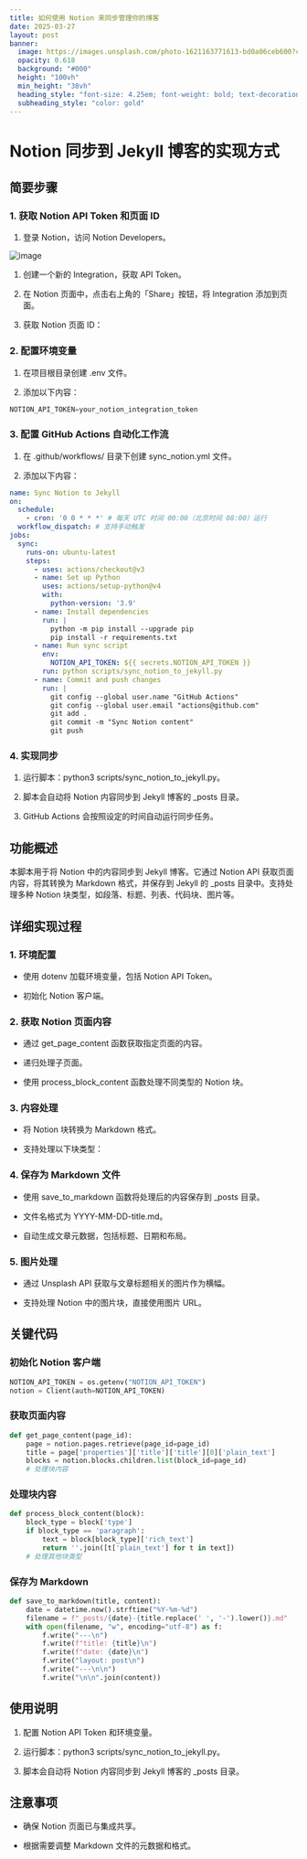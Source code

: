 ```yaml
---
title: 如何使用 Notion 来同步管理你的博客
date: 2025-03-27
layout: post
banner:
  image: https://images.unsplash.com/photo-1621163771613-bd0a06ceb600?crop=entropy&cs=tinysrgb&fit=max&fm=jpg&ixid=M3w2OTIwMzJ8MHwxfHJhbmRvbXx8fHx8fHx8fDE3NDMwODUxNzl8&ixlib=rb-4.0.3&q=80&w=1080
  opacity: 0.618
  background: "#000"
  height: "100vh"
  min_height: "38vh"
  heading_style: "font-size: 4.25em; font-weight: bold; text-decoration: underline"
  subheading_style: "color: gold"
---
```


# Notion 同步到 Jekyll 博客的实现方式

## 简要步骤

### 1. 获取 Notion API Token 和页面 ID

1. 登录 Notion，访问 Notion Developers。

![image](https://prod-files-secure.s3.us-west-2.amazonaws.com/a7a0cc5a-89b9-4cda-8686-1fba0ca52f40/d19c1afe-dea5-4312-9333-786b0ba83054/image.png?X-Amz-Algorithm=AWS4-HMAC-SHA256&X-Amz-Content-Sha256=UNSIGNED-PAYLOAD&X-Amz-Credential=ASIAZI2LB466226G5OP7%2F20250327%2Fus-west-2%2Fs3%2Faws4_request&X-Amz-Date=20250327T141939Z&X-Amz-Expires=3600&X-Amz-Security-Token=IQoJb3JpZ2luX2VjEN7%2F%2F%2F%2F%2F%2F%2F%2F%2F%2FwEaCXVzLXdlc3QtMiJHMEUCIQDf76iW7MHnLzvns3u9UMOvZSospDTirUNZbTWx%2F9XmOgIgMnL2COYFt7Eztu%2BZs2rmVq9fE70nW7e9mFB99KLMgBcq%2FwMIRxAAGgw2Mzc0MjMxODM4MDUiDJWOMc14DHboiJ4qJSrcA2E3lHM1oDZE4gaP4hz5pLJLuANZr8y9VuvEERayDTY%2B9UnA3S%2FOiwQT1%2FOAKQgJyNXUS6WIKDJB57DHdE%2BnXSvDPUgphG%2BiOpS0w1XO3ztVdZKHL26UcZ9QZRb%2FRLfk87%2BP79qUunfAvEUqL9S%2BJjWYRJl4y9B30CYGqa2zw2QJ3MaK8hglUskyFFiA1OzjKFWfaKfjHLPW7irRhX4BZbdBfpvuODgz8JuvN%2BZY6l3xAZV7pYuyZXqV%2BDE3hKbkJUiSPHbcLs7sIU22c%2B3yNsft7yZ7UyhJJT8%2Fe0%2FU%2Fhc3%2BItvAsIx3GEZ%2FwmWr%2B7ogkatE3uQoYOZ5hxaTEciUMmgkpXkhu%2BntspOaOXrxVJj80FvO2XkB4xbzDDQEFhZ9Ax1A%2F%2FmBmSEh9cmhiXq0Yayc9JpyPXFQFa3vPwHg3YQEzYirqpiHlXu992Drnz%2FH5gAOD9mVsIpVDhBEgDKu0sjiy2AJo8wVV4zteBbs7bzNVOERe56db%2FQgdU0Bg4TYPtpo2ksRabNfrZ9k4RUyiB%2FXRkdTeX5fifQRURca1Xo48p6mhqgKyZK2C1ZvrI0Yy0F50YvVKe8lJ9%2Fh6JNNhux0yuRAHp03qJwGgjHP4ajdDmTbB%2BjcPl2ozBcMIWxlb8GOqUBDKZS6%2FWjhFQ407qWqE9STEM6SUMSA6eTL9dtUS5QdAKf%2BblCbm5lSrjQ4VSev6XbTmBi7iR1LjB4wrPIJbdZezVLOP7kGsanERUt60uEa24BQNdNOOt1TRXS7UKFoeXhFAvMgXI5%2B862Y%2BbDOhXxzCwYcTXFvvyF7tc80KjcO6sL4CrB216LuuL%2FZW%2BRtOhtRmxQsr2LR0EMDKp%2F%2BiktdnhnL8QL&X-Amz-Signature=b51269935c81e5e70aaf2ec8324bc67b77298af3a6c20c004ec17f25e04f6314&X-Amz-SignedHeaders=host&x-id=GetObject)

1. 创建一个新的 Integration，获取 API Token。

1. 在 Notion 页面中，点击右上角的「Share」按钮，将 Integration 添加到页面。

1. 获取 Notion 页面 ID：


### 2. 配置环境变量

1. 在项目根目录创建 .env 文件。

1. 添加以下内容：

```javascript
NOTION_API_TOKEN=your_notion_integration_token
```

### 3. 配置 GitHub Actions 自动化工作流

1. 在 .github/workflows/ 目录下创建 sync_notion.yml 文件。

1. 添加以下内容：

```yaml
name: Sync Notion to Jekyll
on:
  schedule:
    - cron: '0 0 * * *' # 每天 UTC 时间 00:00（北京时间 08:00）运行
  workflow_dispatch: # 支持手动触发
jobs:
  sync:
    runs-on: ubuntu-latest
    steps:
      - uses: actions/checkout@v3
      - name: Set up Python
        uses: actions/setup-python@v4
        with:
          python-version: '3.9'
      - name: Install dependencies
        run: |
          python -m pip install --upgrade pip
          pip install -r requirements.txt
      - name: Run sync script
        env:
          NOTION_API_TOKEN: ${{ secrets.NOTION_API_TOKEN }}
        run: python scripts/sync_notion_to_jekyll.py
      - name: Commit and push changes
        run: |
          git config --global user.name "GitHub Actions"
          git config --global user.email "actions@github.com"
          git add .
          git commit -m "Sync Notion content"
          git push
```

### 4. 实现同步

1. 运行脚本：python3 scripts/sync_notion_to_jekyll.py。

1. 脚本会自动将 Notion 内容同步到 Jekyll 博客的 _posts 目录。

1. GitHub Actions 会按照设定的时间自动运行同步任务。

## 功能概述

本脚本用于将 Notion 中的内容同步到 Jekyll 博客。它通过 Notion API 获取页面内容，将其转换为 Markdown 格式，并保存到 Jekyll 的 _posts 目录中。支持处理多种 Notion 块类型，如段落、标题、列表、代码块、图片等。

## 详细实现过程

### 1. 环境配置

- 使用 dotenv 加载环境变量，包括 Notion API Token。

- 初始化 Notion 客户端。

### 2. 获取 Notion 页面内容

- 通过 get_page_content 函数获取指定页面的内容。

- 递归处理子页面。

- 使用 process_block_content 函数处理不同类型的 Notion 块。

### 3. 内容处理

- 将 Notion 块转换为 Markdown 格式。

- 支持处理以下块类型：


### 4. 保存为 Markdown 文件

- 使用 save_to_markdown 函数将处理后的内容保存到 _posts 目录。

- 文件名格式为 YYYY-MM-DD-title.md。

- 自动生成文章元数据，包括标题、日期和布局。

### 5. 图片处理

- 通过 Unsplash API 获取与文章标题相关的图片作为横幅。

- 支持处理 Notion 中的图片块，直接使用图片 URL。

## 关键代码

### 初始化 Notion 客户端

```python
NOTION_API_TOKEN = os.getenv("NOTION_API_TOKEN")
notion = Client(auth=NOTION_API_TOKEN)
```

### 获取页面内容

```python
def get_page_content(page_id):
    page = notion.pages.retrieve(page_id=page_id)
    title = page['properties']['title']['title'][0]['plain_text']
    blocks = notion.blocks.children.list(block_id=page_id)
    # 处理块内容
```

### 处理块内容

```python
def process_block_content(block):
    block_type = block['type']
    if block_type == 'paragraph':
        text = block[block_type]['rich_text']
        return ''.join([t['plain_text'] for t in text])
    # 处理其他块类型
```

### 保存为 Markdown

```python
def save_to_markdown(title, content):
    date = datetime.now().strftime("%Y-%m-%d")
    filename = f"_posts/{date}-{title.replace(' ', '-').lower()}.md"
    with open(filename, "w", encoding="utf-8") as f:
        f.write("---\n")
        f.write(f"title: {title}\n")
        f.write(f"date: {date}\n")
        f.write("layout: post\n")
        f.write("---\n\n")
        f.write("\n\n".join(content))
```

## 使用说明

1. 配置 Notion API Token 和环境变量。

1. 运行脚本：python3 scripts/sync_notion_to_jekyll.py。

1. 脚本会自动将 Notion 内容同步到 Jekyll 博客的 _posts 目录。

## 注意事项

- 确保 Notion 页面已与集成共享。

- 根据需要调整 Markdown 文件的元数据和格式。